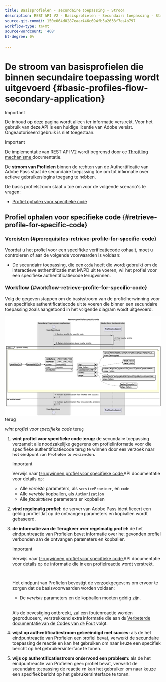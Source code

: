 ```yaml
---
title: Basisprofielen - secundaire toepassing - Stroom
description: REST API V2 - Basisprofielen - Secundaire toepassing - Stroom
source-git-commit: 150e064d0287eaac446c694fb5a2633f7ea4b797
workflow-type: tm+mt
source-wordcount: '408'
ht-degree: 0%

---
```



# De stroom van basisprofielen die binnen secundaire toepassing wordt uitgevoerd {#basic-profiles-flow-secondary-application}

>[!IMPORTANT]
>
> De inhoud op deze pagina wordt alleen ter informatie verstrekt. Voor het gebruik van deze API is een huidige licentie van Adobe vereist. Ongeautoriseerd gebruik is niet toegestaan.

>[!IMPORTANT]
>
> De implementatie van REST API V2 wordt begrensd door de [ Throttling mechanisme ](/help/authentication/throttling-mechanism.md) documentatie.

De **stroom van Profielen** binnen de rechten van de Authentificatie van Adobe Pass staat de secundaire toepassing toe om tot informatie over actieve gebruikerslogins toegang te hebben.

De basis profielstroom staat u toe om voor de volgende scenario&#39;s te vragen:

* [Profiel ophalen voor specifieke code](#retrieve-profile-for-specific-code)

## Profiel ophalen voor specifieke code {#retrieve-profile-for-specific-code}

### Vereisten {#prerequisites-retrieve-profile-for-specific-code}

Voordat u het profiel voor een specifieke verificatiecode ophaalt, moet u controleren of aan de volgende voorwaarden is voldaan:

* De secundaire toepassing, die een `code` heeft die wordt gebruikt om de interactieve authentificatie met MVPD uit te voeren, wil het profiel voor een specifieke authentificatiecode terugwinnen.

### Workflow {#workflow-retrieve-profile-for-specific-code}

Volg de gegeven stappen om de basisstroom van de profielherwinning voor een specifieke authentificatiecode uit te voeren die binnen een secundaire toepassing zoals aangetoond in het volgende diagram wordt uitgevoerd.

![ wint profiel voor specifieke code ](../../../assets/rest-api-v2/flows/basic-access-flows/rest-api-v2-retrieve-profile-within-secondary-application-for-specific-code.png) terug

*wint profiel voor specifieke code* terug

1. **wint profiel voor specifieke code terug:** de secundaire toepassing verzamelt alle noodzakelijke gegevens om profielinformatie voor die specifieke authentificatiecode terug te winnen door een verzoek naar het eindpunt van Profielen te verzenden.

   >[!IMPORTANT]
   >
   > Verwijs naar [ terugwinnen profiel voor specifieke code ](../../apis/profiles-apis/rest-api-v2-profiles-apis-retrieve-profile-for-specific-code.md) API documentatie voor details op:
   >
   > * Alle _vereiste_ parameters, als `serviceProvider`, en `code`
   > * Alle _vereiste_ kopballen, als `Authorization`
   > * Alle _facultatieve_ parameters en kopballen

1. **vind regelmatig profiel:** de server van Adobe Pass identificeert een geldig profiel dat op de ontvangen parameters en kopballen wordt gebaseerd.

1. **de informatie van de Terugkeer over regelmatig profiel:** de het eindpuntreactie van Profielen bevat informatie over het gevonden profiel verbonden aan de ontvangen parameters en kopballen.

   >[!IMPORTANT]
   >
   > Verwijs naar [ terugwinnen profiel voor specifieke code ](../../apis/profiles-apis/rest-api-v2-profiles-apis-retrieve-profile-for-specific-code.md) API documentatie voor details op de informatie die in een profielreactie wordt verstrekt.
   > 
   > <br/>
   > 
   > Het eindpunt van Profielen bevestigt de verzoekgegevens om ervoor te zorgen dat de basisvoorwaarden worden voldaan:
   >
   > * De _vereiste_ parameters en de kopballen moeten geldig zijn.
   >
   > <br/>
   > 
   > Als de bevestiging ontbreekt, zal een foutenreactie worden geproduceerd, verstrekkend extra informatie die aan de [ Verbeterde documentatie van de Codes van de Fout ](../../../enhanced-error-codes.md) volgt.

1. **wijst op authentificatiestroom gebeëindigd met succes:** als de het eindpuntreactie van Profielen een profiel bevat, verwerkt de secundaire toepassing de reactie en kan het gebruiken om naar keuze een specifiek bericht op het gebruikersinterface te tonen.

1. **wijs op authentificatiestroom ondervond een probleem:** als de het eindpuntreactie van Profielen geen profiel bevat, verwerkt de secundaire toepassing de reactie en kan het gebruiken om naar keuze een specifiek bericht op het gebruikersinterface te tonen.
